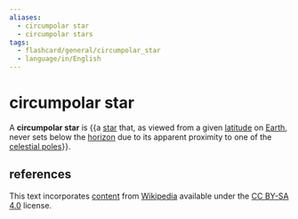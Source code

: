 ```yaml
---
aliases:
  - circumpolar star
  - circumpolar stars
tags:
  - flashcard/general/circumpolar_star
  - language/in/English
---
```


# circumpolar star

A __circumpolar star__ is {{a [star](star.md) that, as viewed from a given [latitude](latitude.md) on [Earth](Earth.md), never sets below the [horizon](horizon.md) due to its apparent proximity to one of the [celestial poles](celestial%20pole.md)}}. <!--SR:!2024-08-04,24,270-->

## references

This text incorporates [content](https://en.wikipedia.org/wiki/circumpolar_star) from [Wikipedia](Wikipedia.md) available under the [CC BY-SA 4.0](https://creativecommons.org/licenses/by-sa/4.0/) license.
